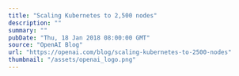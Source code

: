 ```yaml
---
title: "Scaling Kubernetes to 2,500 nodes"
description: ""
summary: ""
pubDate: "Thu, 18 Jan 2018 08:00:00 GMT"
source: "OpenAI Blog"
url: "https://openai.com/blog/scaling-kubernetes-to-2500-nodes"
thumbnail: "/assets/openai_logo.png"
---
```


